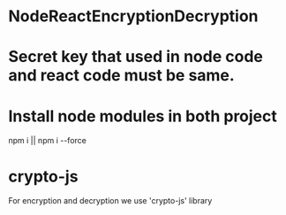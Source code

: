 # NodeReactEncryptionDecryption

# Secret key that used in node code and react code must be same.

# Install node modules in both project 

npm i || npm i --force

# crypto-js
For encryption and decryption we use 'crypto-js' library